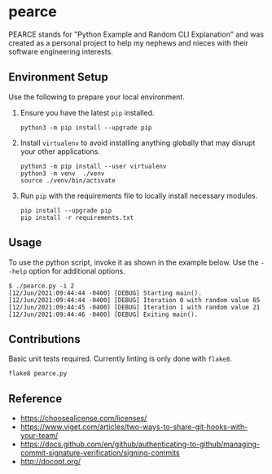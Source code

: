 # pearce

PEARCE stands for "Python Example and Random CLI Explanation" and was created as a personal project to help my nephews and nieces with their software engineering interests.

## Environment Setup

Use the following to prepare your local environment.

1. Ensure you have the latest `pip` installed.  
   ```
   python3 -m pip install --upgrade pip
   ```
1. Install `virtualenv` to avoid installing anything globally that may disrupt your other applications.  
   ```
   python3 -m pip install --user virtualenv
   python3 -m venv  ./venv 
   source ./venv/bin/activate
   ```
1. Run `pip` with the requirements file to locally install necessary modules.  
   ```
   pip install --upgrade pip
   pip install -r requirements.txt
   ```

## Usage

To use the python script, invoke it as shown in the example below. Use the `--help` option for additional options. 

```
$ ./pearce.py -i 2
[12/Jun/2021:09:44:44 -0400] [DEBUG] Starting main().
[12/Jun/2021:09:44:44 -0400] [DEBUG] Iteration 0 with random value 65
[12/Jun/2021:09:44:45 -0400] [DEBUG] Iteration 1 with random value 21
[12/Jun/2021:09:44:46 -0400] [DEBUG] Exiting main().
```

## Contributions

Basic unit tests required. Currently linting is only done with `flake8`.
```
flake8 pearce.py
```


## Reference

 * https://choosealicense.com/licenses/
 * https://www.viget.com/articles/two-ways-to-share-git-hooks-with-your-team/
 * https://docs.github.com/en/github/authenticating-to-github/managing-commit-signature-verification/signing-commits
 * http://docopt.org/

